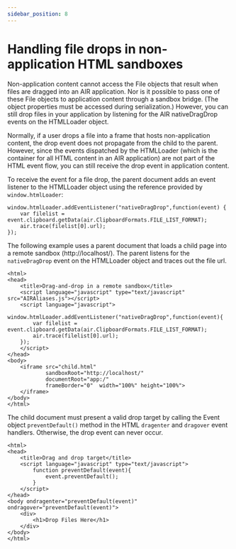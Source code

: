 ```yaml
---
sidebar_position: 8
---
```


# Handling file drops in non-application HTML sandboxes

Non-application content cannot access the File objects that result when files
are dragged into an AIR application. Nor is it possible to pass one of these
File objects to application content through a sandbox bridge. (The object
properties must be accessed during serialization.) However, you can still drop
files in your application by listening for the AIR nativeDragDrop events on the
HTMLLoader object.

Normally, if a user drops a file into a frame that hosts non-application
content, the drop event does not propagate from the child to the parent.
However, since the events dispatched by the HTMLLoader (which is the container
for all HTML content in an AIR application) are not part of the HTML event flow,
you can still receive the drop event in application content.

To receive the event for a file drop, the parent document adds an event listener
to the HTMLLoader object using the reference provided by `window.htmlLoader`:

```
window.htmlLoader.addEventListener("nativeDragDrop",function(event) {
	var filelist = event.clipboard.getData(air.ClipboardFormats.FILE_LIST_FORMAT);
	air.trace(filelist[0].url);
});
```

The following example uses a parent document that loads a child page into a
remote sandbox (http://localhost/). The parent listens for the `nativeDragDrop`
event on the HTMLLoader object and traces out the file url.

```
<html>
<head>
	<title>Drag-and-drop in a remote sandbox</title>
	<script language="javascript" type="text/javascript" src="AIRAliases.js"></script>
	<script language="javascript">
	window.htmlLoader.addEventListener("nativeDragDrop",function(event){
		var filelist = event.clipboard.getData(air.ClipboardFormats.FILE_LIST_FORMAT);
		air.trace(filelist[0].url);
	});
	</script>
</head>
<body>
	<iframe src="child.html"
			sandboxRoot="http://localhost/"
			documentRoot="app:/"
			frameBorder="0"  width="100%" height="100%">
	</iframe>
</body>
</html>
```

The child document must present a valid drop target by calling the Event object
`preventDefault()` method in the HTML `dragenter` and `dragover` event handlers.
Otherwise, the drop event can never occur.

```
<html>
<head>
	<title>Drag and drop target</title>
	<script language="javascript" type="text/javascript">
		function preventDefault(event){
			event.preventDefault();
		}
	</script>
</head>
<body ondragenter="preventDefault(event)" ondragover="preventDefault(event)">
	<div>
		<h1>Drop Files Here</h1>
	</div>
</body>
</html>
```

